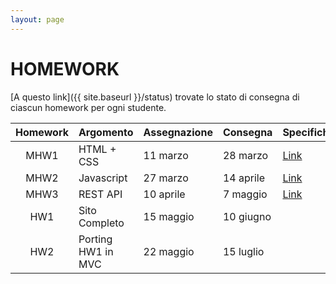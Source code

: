 ```yaml
---
layout: page
---
```


# HOMEWORK

[A questo link]({{ site.baseurl }}/status) trovate lo stato di consegna di ciascun homework per ogni studente.

| Homework | Argomento          | Assegnazione    | Consegna       | Specifiche   |
| :-------:| ------------------ | --------------- | ---------------|-------------- |
| MHW1     | HTML + CSS         | 11 marzo    | 28 marzo  | [Link](mhw1) |
| MHW2     | Javascript         | 27 marzo    | 14 aprile | [Link](mhw2) | 
| MHW3     | REST API           | 10 aprile    | 7 maggio  | [Link](mhw3) |
| HW1      | Sito Completo      | 15 maggio   | 10 giugno |  | [Link](hw1) |
| HW2      | Porting HW1 in MVC | 22 maggio   | 15 luglio | 
